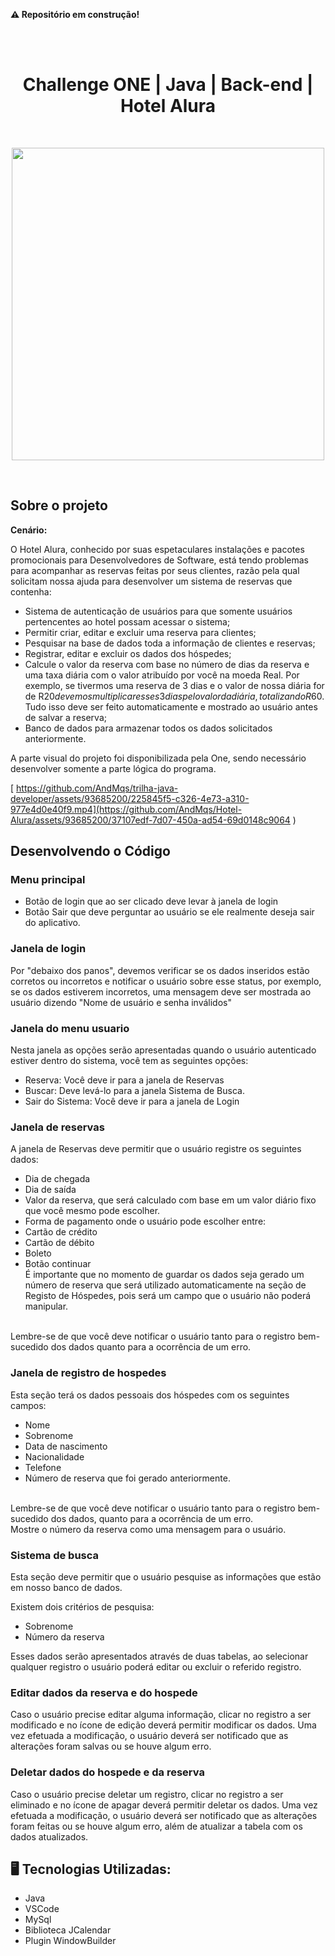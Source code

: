 <B>⚠️ Repositório em construção!</B>

</br>
</br>


<h1 align="center" >
 Challenge ONE | Java | Back-end | Hotel Alura
</h1>
</br>

<p align="center" >
     <img width="500" heigth="400" src="https://user-images.githubusercontent.com/101413385/173164615-192ca98a-1a44-480e-9229-9f82f456eec8.png">

</p>

</br>


## Sobre o projeto

<b>Cenário:</b>


O Hotel Alura, conhecido por suas espetaculares instalações e pacotes promocionais para Desenvolvedores de Software, está tendo problemas para acompanhar as reservas feitas por seus clientes, razão pela qual solicitam nossa ajuda para desenvolver um sistema de reservas que contenha:

* Sistema de autenticação de usuários para que somente usuários pertencentes ao hotel possam acessar o sistema;
* Permitir criar, editar e excluir uma reserva para clientes;
* Pesquisar na base de dados toda a informação de clientes e reservas;
* Registrar, editar e excluir os dados dos hóspedes;
* Calcule o valor da reserva com base no número de dias da reserva e uma taxa diária com o valor atribuído por você na moeda Real. Por exemplo, se tivermos uma reserva de 3 dias e o valor de nossa diária for de R$20 devemos multiplicar esses 3 dias pelo valor da diária, totalizando R$60. Tudo isso deve ser feito automaticamente e mostrado ao usuário antes de salvar a reserva;
* Banco de dados para armazenar todos os dados solicitados anteriormente.

A parte visual do projeto foi disponibilizada pela One, sendo necessário desenvolver somente a parte lógica do programa. 
</br>

[
https://github.com/AndMqs/trilha-java-developer/assets/93685200/225845f5-c326-4e73-a310-977e4d0e40f9.mp4](https://github.com/AndMqs/Hotel-Alura/assets/93685200/37107edf-7d07-450a-ad54-69d0148c9064
)


## Desenvolvendo o Código

### Menu principal
* Botão de login que ao ser clicado deve levar à janela de login
* Botão Sair que deve perguntar ao usuário se ele realmente deseja sair do aplicativo.

### Janela de login
Por "debaixo dos panos", devemos verificar se os dados inseridos estão corretos ou incorretos e notificar o usuário sobre esse status, por exemplo, se os dados estiverem incorretos, uma mensagem deve ser mostrada ao usuário dizendo "Nome de usuário e senha inválidos"


### Janela do menu usuario
Nesta janela as opções serão apresentadas quando o usuário autenticado estiver dentro do sistema, você tem as seguintes opções:

* Reserva: Você deve ir para a janela de Reservas
* Buscar: Deve levá-lo para a janela Sistema de Busca.
* Sair do Sistema: Você deve ir para a janela de Login

### Janela de reservas

A janela de Reservas deve permitir que o usuário registre os seguintes dados:

* Dia de chegada
* Dia de saída
* Valor da reserva, que será calculado com base em um valor diário fixo que você mesmo pode escolher.
* Forma de pagamento onde o usuário pode escolher entre:
* Cartão de crédito
* Cartão de débito
* Boleto
* Botão continuar  </br>
É importante que no momento de guardar os dados seja gerado um número de reserva que será utilizado automaticamente na seção de Registo de Hóspedes, pois será um campo que o usuário não poderá manipular.
 </br>
Lembre-se de que você deve notificar o usuário tanto para o registro bem-sucedido dos dados quanto para a ocorrência de um erro.

### Janela de registro de hospedes

Esta seção terá os dados pessoais dos hóspedes com os seguintes campos:

* Nome
* Sobrenome
* Data de nascimento
* Nacionalidade
* Telefone
* Número de reserva que foi gerado anteriormente.
</br>
Lembre-se de que você deve notificar o usuário tanto para o registro bem-sucedido dos dados, quanto para a ocorrência de um erro.
</br>
Mostre o número da reserva como uma mensagem para o usuário.

### Sistema de busca

Esta seção deve permitir que o usuário pesquise as informações que estão em nosso banco de dados.

Existem dois critérios de pesquisa:
- Sobrenome
- Número da reserva

Esses dados serão apresentados através de duas tabelas, ao selecionar qualquer registro o usuário poderá editar ou excluir o referido registro.

### Editar dados da reserva e do hospede
Caso o usuário precise editar alguma informação, clicar no registro a ser modificado e no ícone de edição deverá permitir modificar os dados. Uma vez efetuada a modificação, o usuário deverá ser notificado que as alterações foram salvas ou se houve algum erro.


### Deletar dados do hospede e da reserva
Caso o usuário precise deletar um registro, clicar no registro a ser eliminado e no ícone de apagar deverá permitir deletar os dados. Uma vez efetuada a modificação, o usuário deverá ser notificado que as alterações foram feitas ou se houve algum erro, além de atualizar a tabela com os dados atualizados.
     
     
 ## 🖥️ Tecnologias Utilizadas:

- Java
- VSCode
- MySql
- Biblioteca JCalendar
- Plugin WindowBuilder 
</br>




